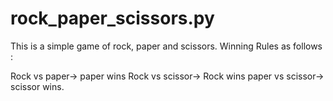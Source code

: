 # rock_paper_scissors.py
This is a simple game of rock, paper and scissors.
Winning Rules as follows :

Rock vs paper-> paper wins
Rock vs scissor-> Rock wins
paper vs scissor-> scissor wins.
